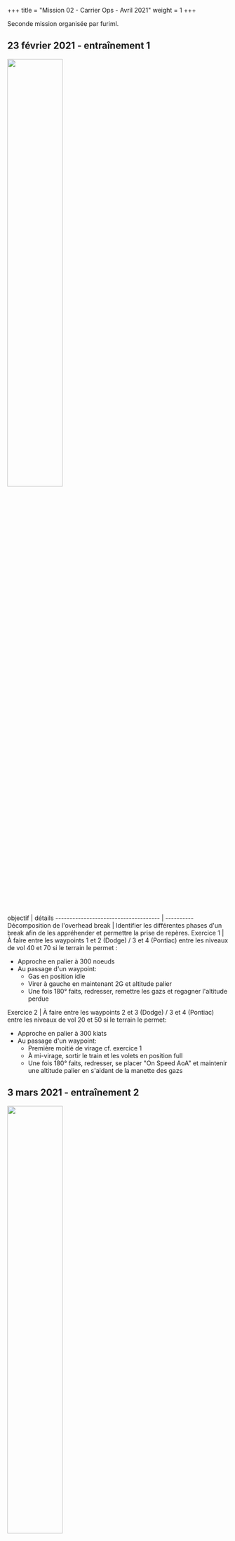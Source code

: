 +++
title = "Mission 02 - Carrier Ops - Avril 2021"
weight = 1
+++

Seconde mission organisée par furiml.

## 23 février 2021 - entraînement 1
<img src=/mission_02/commodore.png width=50% /><br/>
objectif                              | détails
------------------------------------- | ----------
Décomposition de l'overhead break     | Identifier les différentes phases d'un break afin de les appréhender et permettre la prise de repères.
Exercice 1                            | À faire entre les waypoints 1 et 2 (Dodge) / 3 et 4 (Pontiac) entre les niveaux de vol 40 et 70 si le terrain le permet :<br/><ul><li>Approche en palier à 300 noeuds<li>Au passage d'un waypoint:<ul><li>Gas en position idle<li>Virer à gauche en maintenant 2G et altitude palier<li>Une fois 180° faits, redresser, remettre les gazs et regagner l'altitude perdue</ul></ul>
Exercice 2                            | À faire entre les waypoints 2 et 3 (Dodge) / 3 et 4 (Pontiac) entre les niveaux de vol 20 et 50 si le terrain le permet:<ul><li>Approche en palier à 300 kiats<li>Au passage d'un waypoint:<ul><li>Première moitié de virage cf. exercice 1<li>À mi-virage, sortir le train et les volets en position full<li>Une fois 180° faits, redresser, se placer "On Speed AoA" et maintenir une altitude palier en s'aidant de la manette des gazs</ul></ul>


## 3 mars 2021 - entraînement 2
<img src=/mission_02/baseturn.png width=50% /><br/>
objectif                              | détails
------------------------------------- | ----------
Décomposition de l'overhead break 2   | Pratiquer la vente arrière, le virage de base, l'atterrissage et la phraséologie du break avec l'ATC.
Phraséologie simplifiée               | Après avoir contacté l'ATC et indiqué ses intentions (atterrissage / touch & go), l'(A)vion s'annonce à la (T)our : <br/><ul><li>A: Incirlik, Uzi-1 à 10s du break<li>T: "Uzi-1, Incirlik, break approuvé, rappelez en vent arrière"<li>A: "Uzi-1, break" (puis "Uzi-2, break" et ainsi de suite pour les n avions de la patrouille)<li>A: "Uzi-n, vent arrière, piste 22"<li>T: "Uzi-n, rappelez dernier virage train sorti et verrouillé"<li>Uzi-n collationne<li>A: "Uzi-n, dernier virage, train sorti et verrouillé"<li>T: "Uzi-n, autorisé à vous poser (touch & go) piste 22, vent du 042° pour 5 noeuds, rappelez vitesse maîtrisée (airborne)"<li>A: "Uzi-n vitesse maîtrisée"<li>T: "Uzi-n dégagez fin de piste, passez radio sol"<li>Uzi-n collationne</ul>
Exercice                              | |<img src=/mission_02/onspeed_45deg.png width=30% style="float: right; margin: 0 0 0 0;" /><brLa zone d'exercice se situe dans la proximité immédiate de la base d'Incirlik et de l'Aéroport Anata Sakirpasa en Turquie.<br/><ul><li>Décoller d'un aéroport<li>Se placer de manière à effectuer un atterrissage au break main gauche sur l'autre aéroport<ul><li>Rappel : 350 noeuds, 1500 pieds radar</ul><li>Effectuer le break, se placer on speed AoA en vent arrière et dérouler la check-list. On pourra aussi cager le HUD.<li>Une fois qu'on a dépassé le seuil de fin de piste de 45° :<ul><li>Bank de 30° sur la gauche<li>Viser environ 5° de pente<li>Prendre des repères visuels qu'à partir de la moitié du virage<li>Effectuer les dernières corrections<li>Atterrir normalement / touch & go</ul></ul>


## 9 mars 2021 - entraînement 3

## 16 mars 2021 - entraînement 4

## 23 mars 2021 - entraînement 5

## 30 mars 2021 - entraînement 6

## 6 avril 2021 - mission

## 13 avril 2021 - debrief
